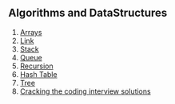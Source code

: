 ##  Algorithms and DataStructures


1. [Arrays](https://github.com/shashi45/DataStructorsAndAlgorithms/tree/master/DSAndAlgos/Arrays.md)
2. [Link](https://github.com/shashi45/DataStructorsAndAlgorithms/tree/master/DSAndAlgos/Link.md)
3. [Stack]()
4. [Queue]()
5. [Recursion]()
6. [Hash Table]()
7. [Tree]()
8. [Cracking the coding interview solutions]()
